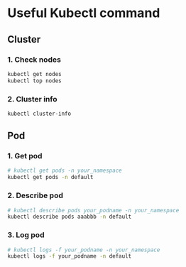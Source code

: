 # Useful Kubectl command

## Cluster

### 1. Check nodes

```bash
kubectl get nodes
kubectl top nodes
```

### 2. Cluster info

```bash
kubectl cluster-info
```

## Pod

### 1. Get pod

```bash
# kubectl get pods -n your_namespace
kubectl get pods -n default
```

### 2. Describe pod

```bash
# kubectl describe pods your_podname -n your_namespace
kubectl describe pods aaabbb -n default
```

### 3. Log pod

```bash
# kubectl logs -f your_podname -n your_namespace
kubectl logs -f your_podname -n default
```
